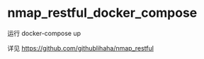# nmap_restful_docker_compose

运行 docker-compose up

详见 https://github.com/githublihaha/nmap_restful
